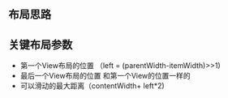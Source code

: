 ## 布局思路


## 关键布局参数
- 第一个View布局的位置 （left = (parentWidth-itemWidth)>>1)
- 最后一个View布局的位置 和第一个View的位置一样的
- 可以滑动的最大距离（contentWidth+ left*2)

